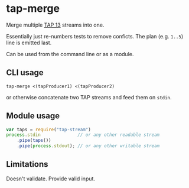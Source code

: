 # tap-merge

Merge multiple [TAP 13][1] streams into one.

Essentially just re-numbers tests to remove conficts.  The plan (e.g. `1..5`)
line is emitted last.

Can be used from the command line or as a module.

## CLI usage

    tap-merge <(tapProducer1) <(tapProducer2)

or otherwise concatenate two TAP streams and feed them on `stdin`.

## Module usage

```js
var taps = require("tap-stream")
process.stdin              // or any other readable stream
    .pipe(taps())
    .pipe(process.stdout); // or any other writable stream
```

## Limitations

Doesn't validate.  Provide valid input.

[1]: https://testanything.org/tap-version-13-specification.html
